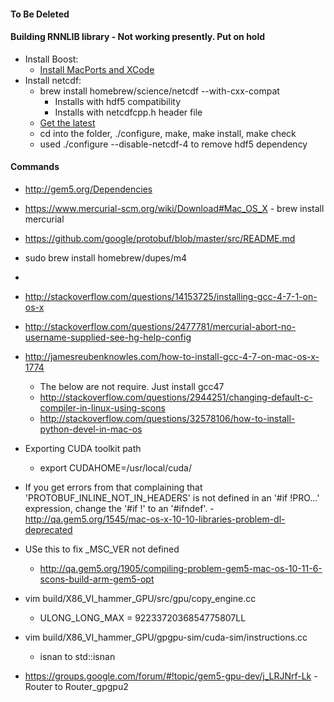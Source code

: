#### To Be Deleted

#### Building RNNLIB library - Not working presently. Put on hold
- Install Boost:
    - [Install MacPorts and XCode](https://guide.macports.org/#installing.xcode)
- Install netcdf:
    - brew install homebrew/science/netcdf --with-cxx-compat
        - Installs with hdf5 compatibility
        - Installs with netcdfcpp.h header file
    - [Get the latest](http://www.unidata.ucar.edu/downloads/netcdf/index.jsp)
    - cd into the folder, ./configure, make, make install, make check
    - used ./configure --disable-netcdf-4 to remove hdf5 dependency

#### Commands
- http://gem5.org/Dependencies
- https://www.mercurial-scm.org/wiki/Download#Mac_OS_X - brew install mercurial
- https://github.com/google/protobuf/blob/master/src/README.md
- sudo brew install homebrew/dupes/m4
- 

- http://stackoverflow.com/questions/14153725/installing-gcc-4-7-1-on-os-x
- http://stackoverflow.com/questions/2477781/mercurial-abort-no-username-supplied-see-hg-help-config
- http://jamesreubenknowles.com/how-to-install-gcc-4-7-on-mac-os-x-1774
    - The below are not require. Just install gcc47
    - http://stackoverflow.com/questions/2944251/changing-default-c-compiler-in-linux-using-scons
    - http://stackoverflow.com/questions/32578106/how-to-install-python-devel-in-mac-os
- Exporting CUDA toolkit path
    - export CUDAHOME=/usr/local/cuda/
- If you get errors from that complaining that 'PROTOBUF_INLINE_NOT_IN_HEADERS' is not defined in an '#if !PRO…' expression, change the '#if !' to an '#ifndef'.
    -<http://qa.gem5.org/1545/mac-os-x-10-10-libraries-problem-dl-deprecated>
- USe this to fix _MSC_VER not defined
    - http://qa.gem5.org/1905/compiling-problem-gem5-mac-os-10-11-6-scons-build-arm-gem5-opt
- vim build/X86_VI_hammer_GPU/src/gpu/copy_engine.cc
    - ULONG_LONG_MAX = 9223372036854775807LL
- vim build/X86_VI_hammer_GPU/gpgpu-sim/cuda-sim/instructions.cc
    - isnan to std::isnan
- https://groups.google.com/forum/#!topic/gem5-gpu-dev/j_LRJNrf-Lk - Router to Router_gpgpu2